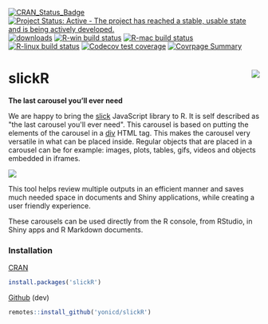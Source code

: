 <!-- badges: start -->
[![CRAN\_Status\_Badge](https://www.r-pkg.org/badges/version/slickR)](https://cran.r-project.org/package=slickR)
[![Project Status: Active - The project has reached a stable, usable state and is being actively developed.](http://www.repostatus.org/badges/0.1.0/active.svg)](https://www.repostatus.org/) 
[![downloads](https://cranlogs.r-pkg.org:443/badges/slickR)](https://cranlogs.r-pkg.org:443/badges/slickR)
[![R-win build status](https://github.com/yonicd/slickR/workflows/R-win/badge.svg)](https://github.com/yonicd/slickR)
[![R-mac build status](https://github.com/yonicd/slickR/workflows/R-mac/badge.svg)](https://github.com/yonicd/slickR)
[![R-linux build status](https://github.com/yonicd/slickR/workflows/R-linux/badge.svg)](https://github.com/yonicd/slickR)
[![Codecov test coverage](https://codecov.io/gh/yonicd/slickR/branch/master/graph/badge.svg)](https://codecov.io/gh/yonicd/slickR?branch=master)
[![Covrpage Summary](https://img.shields.io/badge/covrpage-Last_Build_2020_12_12-brightgreen.svg)](http://tinyurl.com/tbqmb47)
<!-- badges: end -->

# slickR <img src="https://github.com/yonicd/slickR/raw/master/man/figures/logo.png" align="right"  class="logo"/>

__The last carousel you’ll ever need__

We are happy to bring the [slick](http://kenwheeler.github.io/slick/) JavaScript library to R. It is self described as "the last carousel you'll ever need". This carousel is based on putting the elements of the carousel in a [div](https://www.w3schools.com/tags/tag_div.asp) HTML tag. This makes the carousel very versatile in what can be placed inside. Regular objects that are placed in a carousel can be for example: images, plots, tables, gifs, videos and objects embedded in iframes.

![](https://raw.githubusercontent.com/yonicd/slickR/multimedia/Multimedia/slickRnestingWidgets.gif)

This tool helps review multiple outputs in an efficient manner and saves much needed space in documents and Shiny applications, while creating a user friendly experience.

These carousels can be used directly from the R console, from RStudio, in Shiny apps and R Markdown documents.

### Installation
[CRAN](https://cran.r-project.org/package=slickR)
```r
install.packages('slickR')
```

[Github](https://github.com/yonicd/slickR) (dev)
```r
remotes::install_github('yonicd/slickR')
```

